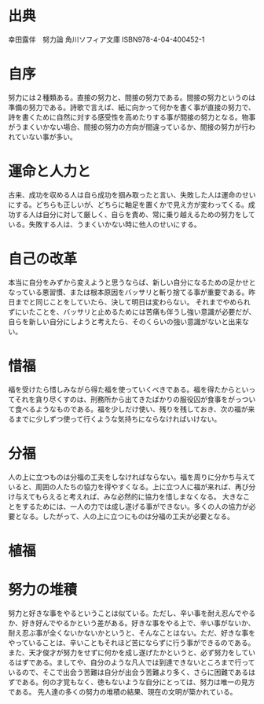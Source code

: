 # 出典
幸田露伴　努力論
角川ソフィア文庫 ISBN978-4-04-400452-1
# 自序
努力には２種類ある。直接の努力と、間接の努力である。間接の努力というのは準備の努力である。詩歌で言えば、紙に向かって何かを書く事が直接の努力で、詩を書くために自然に対する感受性を高めたりする事が間接の努力となる。物事がうまくいかない場合、間接の努力の方向が間違っているか、間接の努力が行われていない事が多い。
# 運命と人力と
古来、成功を収める人は自ら成功を掴み取ったと言い、失敗した人は運命のせいにする。どちらも正しいが、どちらに軸足を置くかで見え方が変わってくる。成功する人は自分に対して厳しく、自らを責め、常に乗り越えるための努力をしている。失敗する人は、うまくいかない時に他人のせいにする。
# 自己の改革
本当に自分をみずから変えようと思うならば、新しい自分になるための足かせとなっている悪習慣、または根本原因をバッサリと斬り捨てる事が重要である。昨日までと同じことをしていたら、決して明日は変わらない。
それまでやめられずにいたことを、バッサリと止めるためには苦痛も伴うし強い意識が必要だが、自らを新しい自分にしようと考えたら、そのくらいの強い意識がないと出来ない。
# 惜福
福を受けたら惜しみながら得た福を使っていくべきである。福を得たからといってそれを貪り尽くすのは、刑務所から出てきたばかりの服役囚が食事をがっついて食べるようなものである。福を少しだけ使い、残りを残しておき、次の福が来るまでに少しずつ使って行くような気持ちにならなければいけない。
# 分福
人の上に立つものは分福の工夫をしなければならない。福を周りに分かち与えていると、周囲の人たちの協力を得やすくなる。上に立つ人に福が来れば、再び分け与えてもらえると考えれば、みな必然的に協力を惜しまなくなる。
大きなことをするためには、一人の力では成し遂げる事ができない。多くの人の協力が必要となる。したがって、人の上に立つにものは分福の工夫が必要となる。
# 植福


# 努力の堆積
努力と好きな事をやるということは似ている。ただし、辛い事を耐え忍んでやるか、好き好んでやるかという差がある。好きな事をやる上で、辛い事がないか、耐え忍ぶ事が全くないかないかというと、そんなことはない。ただ、好きな事をやっていることは、辛いこともそれほど苦にならずに行う事ができるのである。
また、天才俊才が努力をせずに何かを成し遂げたかというと、必ず努力をしているはずである。ましてや、自分のような凡人では到達できないところまで行っているので、そこで出会う苦難は自分が出会う苦難より多く、さらに困難であるはずである。何の才覚もなく、徳もないような自分にとっては、努力は唯一の見方である。
先人達の多くの努力の堆積の結果、現在の文明が築かれている。

